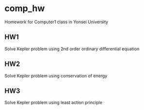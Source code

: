 # comp_hw
Homework for Computer1 class in Yonsei University

## HW1
Solve Kepler problem using 2nd order ordinary
differential equation

## HW2
Solve Kepler problem using conservation of
energy

## HW3
Solve Kepler problem using least action principle
